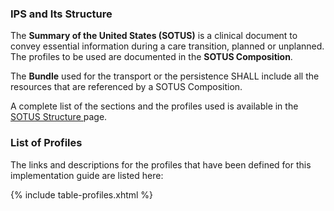 ### IPS and Its Structure

The <b>Summary of the United States (SOTUS)</b> is a clinical document to convey essential information during a care transition, planned or unplanned. The profiles to be used are documented in the <b>SOTUS Composition</b>.

The <b>Bundle</b> used for the transport or the persistence SHALL include all the resources that are referenced by a SOTUS Composition.

A complete list of the sections and the profiles used is available in the <a href="Structure-of-the-SOTUS.html">SOTUS Structure </a> page.

### List of Profiles

The links and descriptions for the profiles that have been defined for this implementation guide are listed here:

{% include table-profiles.xhtml %}
